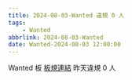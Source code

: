 ```yaml
---
title: 2024-08-03-Wanted 違規 0 人
tags:
    - Wanted
abbrlink: 2024-08-03-Wanted
date: Wanted-2024-08-03 12:00:00
---
```

Wanted 板 [板規連結](https://www.ptt.cc/bbs/Wanted/M.1608829773.A.D3B.html)
昨天違規 0 人
